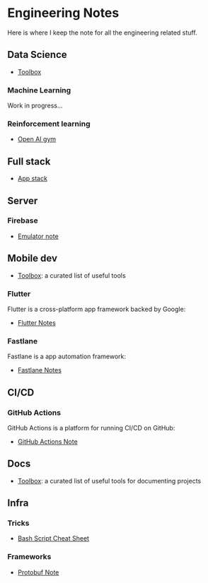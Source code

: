 # Engineering Notes

Here is where I keep the note for all the engineering related stuff.

## Data Science

- [Toolbox](./ds/toolbox)

### Machine Learning

Work in progress...

### Reinforcement learning

- [Open AI gym](./rl/gym)

## Full stack

- [App stack](./fs/app)

## Server

### Firebase

- [Emulator note](./server/firebase/emulator)

## Mobile dev

- [Toolbox](./mobile/toolbox): a curated list of useful tools

### Flutter

Flutter is a cross-platform app framework backed by Google:

- [Flutter Notes](./mobile/flutter)

### Fastlane

Fastlane is a app automation framework:

- [Fastlane Notes](./automation/fastlane)

## CI/CD

### GitHub Actions

GitHub Actions is a platform for running CI/CD on GitHub:

- [GitHub Actions Note](./ci/actions)

## Docs

- [Toolbox](./docs/toolbox): a curated list of useful tools for documenting projects

## Infra

### Tricks

- [Bash Script Cheat Sheet](./infra/bash)

### Frameworks

- [Protobuf Note](./infra/protobuf)

<Disqus/>
